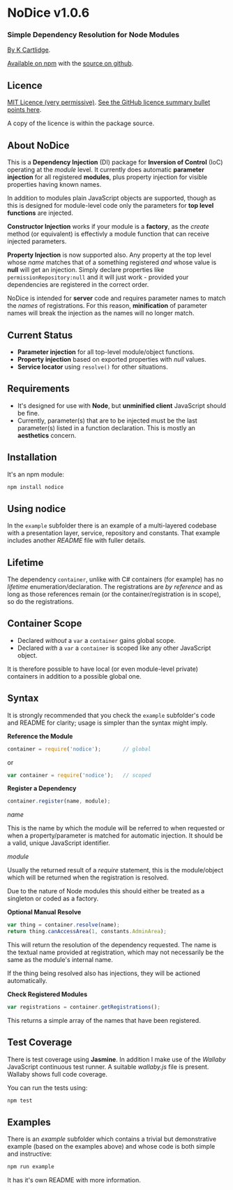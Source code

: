 # NoDice v1.0.6

### Simple Dependency Resolution for Node Modules

[By K Cartlidge](http://www.kcartlidge.com).

[Available on npm](https://www.npmjs.com/package/nodice)
with the [source on github](https://github.com/kcartlidge/nodice).

## Licence

[MIT Licence (very permissive)](http://opensource.org/licenses/MIT).
[See the GitHub licence summary bullet points here](http://choosealicense.com/licenses/mit/).

A copy of the licence is within the package source.

## About NoDice

This is a **Dependency Injection** (DI) package for **Inversion of Control** (IoC) operating at the *module* level. It currently does automatic **parameter injection** for all registered **modules**, plus property injection for visible properties having known names.

In addition to modules plain JavaScript objects are supported, though as this is designed for module-level code only the parameters for **top level functions** are injected.

**Constructor Injection** works if your module is a **factory**, as the *create* method (or equivalent) is effectivly a module function that can receive injected parameters.

**Property Injection** is now supported also. Any property at the top level whose *name* matches that of a something registered *and* whose value is **null** will get an injection.
Simply declare properties like `permissionRepository:null` and it will just work - provided your dependencies are registered in the correct order.

NoDice is intended for **server** code and requires parameter names to match the *names* of registrations. For this reason, **minification** of parameter names will break the injection as the names will no longer match.

## Current Status

* **Parameter injection** for all top-level module/object functions.
* **Property injection** based on exported properties with *null* values.
* **Service locator** using `resolve()` for other situations.

## Requirements

* It's designed for use with **Node**, but **unminified client** JavaScript should be fine.
* Currently, parameter(s) that are to be injected must be the last parameter(s) listed in a function declaration. This is mostly an **aesthetics** concern.

## Installation

It's an npm module:

``` sh
npm install nodice
```

## Using nodice

In the ```example``` subfolder there is an example of a multi-layered codebase with a presentation layer, service, repository and constants. That example includes another *README* file with fuller details.

## Lifetime

The dependency `container`, unlike with C# containers (for example) has no *lifetime* enumeration/declaration. The registrations are *by reference* and as long as those references remain (or the container/registration is in scope), so do the registrations.

## Container Scope

* Declared *without* a `var` a `container` gains global scope.
* Declared *with* a `var` a `container` is scoped like any other JavaScript object.

It is therefore possible to have local (or even module-level private) containers in addition to a possible global one.

## Syntax

It is strongly recommended that you check the ```example``` subfolder's code and README for clarity; usage is simpler than the syntax might imply.

**Reference the Module**

``` javascript
container = require('nodice');       // global
```

or

``` javascript
var container = require('nodice');   // scoped
```

**Register a Dependency**

``` javascript
container.register(name, module);
```

*name*

This is the name by which the module will be referred to when requested or when a property/parameter is matched for automatic injection. It should be a valid, unique JavaScript identifier.

*module*

Usually the returned result of a *require* statement, this is the module/object which will be returned when the registration is resolved.

Due to the nature of Node modules this should either be treated as a singleton or coded as a factory.

**Optional Manual Resolve**

``` javascript
var thing = container.resolve(name);
return thing.canAccessArea(1, constants.AdminArea);
```

This will return the resolution of the dependency requested. The name is the textual name provided at registration, which may not necessarily be the same as the module's internal name.

If the thing being resolved also has injections, they will be actioned automatically.

**Check Registered Modules**

``` javascript
var registrations = container.getRegistrations();
```

This returns a simple array of the names that have been registered.

## Test Coverage

There is test coverage using **Jasmine**.
In addition I make use of the *Wallaby* JavaScript continuous test runner. A suitable *wallaby.js* file is present. Wallaby shows full code coverage.

You can run the tests using:

``` sh
npm test
```

## Examples

There is an *example* subfolder which contains a trivial but demonstrative example (based on the examples above) and whose code is both simple and instructive:

``` sh
npm run example
```

It has it's own README with more information.
